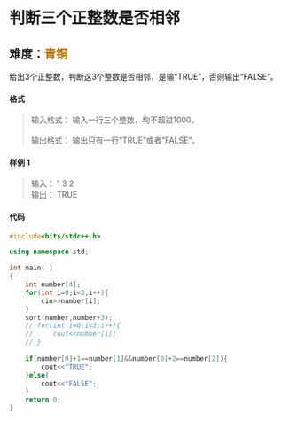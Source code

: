 # <font face ="黑体">判断三个正整数是否相邻</font>
## 难度：<font face ="黑体" font color="#ae7000">青铜</font>

给出3个正整数，判断这3个整数是否相邻，是输“TRUE”，否则输出“FALSE”。
#### 格式
>输入格式：
输入一行三个整数，均不超过1000。<br>
<br>输出格式：
输出只有一行”TRUE”或者”FALSE”。

#### 样例 1
>输入：
1 3 2
<br>输出：
TRUE


#### 代码
```C++
#include<bits/stdc++.h> 

using namespace std;

int main( )
{
    int number[4];
    for(int i=0;i<3;i++){
        cin>>number[i];
    }
    sort(number,number+3);
    // for(int i=0;i<3;i++){
    //     cout<<number[i];
    // }
   
    if(number[0]+1==number[1]&&number[0]+2==number[2]){
        cout<<"TRUE";
    }else{
        cout<<"FALSE";
    }
    return 0;
}
```
